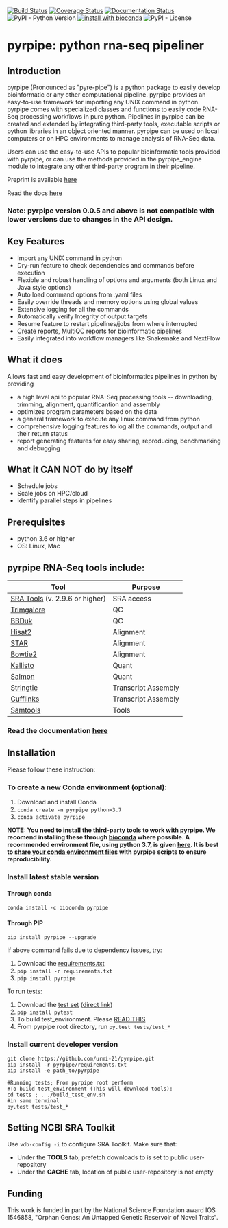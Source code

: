 [![Build Status](https://travis-ci.org/urmi-21/pyrpipe.svg?branch=master)](https://travis-ci.org/urmi-21/pyrpipe)
[![Coverage Status](https://coveralls.io/repos/github/urmi-21/pyrpipe/badge.svg?branch=master)](https://coveralls.io/github/urmi-21/pyrpipe?branch=master)
[![Documentation Status](https://readthedocs.org/projects/pyrpipe/badge/?version=latest)](https://pyrpipe.readthedocs.io/en/latest/?badge=latest)
![PyPI - Python Version](https://img.shields.io/pypi/pyversions/pyrpipe)
[![install with bioconda](https://anaconda.org/bioconda/plncpro/badges/installer/conda.svg)](https://anaconda.org/bioconda/pyrpipe)
![PyPI - License](https://img.shields.io/pypi/l/pyrpipe)

# pyrpipe: python rna-seq pipeliner



## Introduction
pyrpipe (Pronounced as "pyre-pipe") is a python package to easily develop bioinformatic or any other computational pipeline. pyrpipe provides an easy-to-use framework for importing any UNIX command in python. 
pyrpipe comes with specialized classes and functions to easily code RNA-Seq processing workflows in pure python.
Pipelines in pyrpipe can be created and extended by integrating third-party tools, executable scripts or python libraries in an object oriented manner.
pyrpipe can be used on local computers or on HPC environments to manage analysis of RNA-Seq data.

Users can use the easy-to-use APIs to popular bioinformatic tools provided
with pyrpipe, or can use the methods provided in the pyrpipe_engine module to integrate any other third-party program in their pipeline.

Preprint is available [here](https://www.biorxiv.org/content/10.1101/2020.03.04.925818v3)

Read the docs [here](https://pyrpipe.readthedocs.io/en/latest/?badge=latest)

### Note: pyrpipe version 0.0.5 and above is not compatible with lower versions due to changes in the API design.



## Key Features
* Import any UNIX command in python
* Dry-run feature to check dependencies and commands before execution
* Flexible and robust handling of options and arguments (both Linux and Java style options)
* Auto load command options from .yaml files
* Easily override threads and memory options using global values
* Extensive logging for all the commands
* Automatically verify Integrity of output targets
* Resume feature to restart pipelines/jobs from where interrupted
* Create reports, MultiQC reports for bioinformatic pipelines
* Easily integrated into workflow managers like Snakemake and NextFlow



## What it does
Allows fast and easy development of bioinformatics pipelines in python by providing 
* a high level api to popular RNA-Seq processing tools -- downloading, trimming, alignment, quantificantion and assembly
* optimizes program parameters based on the data
* a general framework to execute any linux command from python
* comprehensive logging features to log all the commands, output and their return status
* report generating features for easy sharing, reproducing, benchmarking and debugging

## What it CAN NOT do by itself
* Schedule jobs
* Scale jobs on HPC/cloud
* Identify parallel steps in pipelines


## Prerequisites
* python 3.6 or higher
* OS: Linux, Mac


## pyrpipe RNA-Seq tools include:

| Tool                                                                                 | Purpose             |
|--------------------------------------------------------------------------------------|---------------------|
| [SRA Tools](https://github.com/ncbi/sra-tools) (v. 2.9.6 or higher)                  | SRA access          |
| [Trimgalore](https://github.com/FelixKrueger/TrimGalore)                             | QC                  |
| [BBDuk](https://jgi.doe.gov/data-and-tools/bbtools/bb-tools-user-guide/bbduk-guide/) | QC                  |
| [Hisat2](https://ccb.jhu.edu/software/hisat2/index.shtml)                            | Alignment           |
| [STAR](https://github.com/alexdobin/STAR)                                            | Alignment           |
| [Bowtie2](http://bowtie-bio.sourceforge.net/bowtie2/index.shtml)                     | Alignment           |
| [Kallisto](https://pachterlab.github.io/kallisto/)                                   | Quant               |
| [Salmon](https://combine-lab.github.io/salmon/)                                      | Quant               |
| [Stringtie](https://github.com/gpertea/stringtie)                                    | Transcript Assembly |
| [Cufflinks](http://cole-trapnell-lab.github.io/cufflinks/)                           | Transcript Assembly |
| [Samtools](https://github.com/samtools/samtools)                                     | Tools               |



### Read the documentation [here](https://pyrpipe.readthedocs.io/en/latest/?badge=latest)

## Installation
Please follow these instruction: 

### To create a new Conda environment (optional):
1. Download and install Conda
2. `conda create -n pyrpipe python=3.7`
3. `conda activate pyrpipe`

**NOTE: You need to install the third-party tools to work with pyrpipe. We recomend installing these through [bioconda](https://bioconda.github.io/) where possible. 
A recommended environment file, using python 3.7, is given [here](https://github.com/urmi-21/pyrpipe/blob/master/tests/test_environment.yml).
It is best to [share your conda environment files](https://stackoverflow.com/questions/41274007/anaconda-export-environment-file) with pyrpipe scripts to ensure reproducibility.**

### Install latest stable version

#### Through conda

```
conda install -c bioconda pyrpipe 
```
 
#### Through PIP

```
pip install pyrpipe --upgrade
```

If above command fails due to dependency issues, try: 
1. Download the [requirements.txt](https://github.com/urmi-21/pyrpipe/blob/master/requirements.txt)
2. `pip install -r requirements.txt`
3. `pip install pyrpipe`

To run tests:
1. Download the [test set](https://github.com/urmi-21/pyrpipe/tree/master/tests) ([direct link](https://minhaskamal.github.io/DownGit/#/home?url=https://github.com/urmi-21/pyrpipe/tree/master/tests))
2. `pip install pytest`
3. To build test_environment. Please [READ THIS](https://github.com/urmi-21/pyrpipe/blob/master/tests/README.md)
4. From pyrpipe root directory, run `py.test tests/test_*`


### Install current developer version
```
git clone https://github.com/urmi-21/pyrpipe.git
pip install -r pyrpipe/requirements.txt
pip install -e path_to/pyrpipe

#Running tests; From pyrpipe root perform
#To build test_environment (This will download tools): 
cd tests ; . ./build_test_env.sh
#in same terminal
py.test tests/test_*
```

## Setting NCBI SRA Toolkit
Use  ```vdb-config -i``` to configure SRA Toolkit. Make sure that:
* Under the **TOOLS** tab, prefetch downloads to is set to public user-repository
* Under the **CACHE** tab, location of public user-repository is not empty

## Funding

This work is funded in part by the National Science Foundation award IOS 1546858, "Orphan Genes: An Untapped Genetic Reservoir of Novel Traits".



